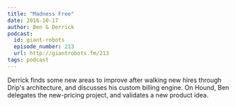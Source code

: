 ```yaml
---
title: "Madness Free"
date: 2016-10-17
author: Ben & Derrick
podcast:
  id: giant-robots
  episode_number: 213
  url: http://giantrobots.fm/213
tags: podcast
---
```


Derrick finds some new areas to improve after walking new hires through Drip's architecture, and discusses his custom billing engine. On Hound, Ben delegates the new-pricing project, and validates a new product idea.
